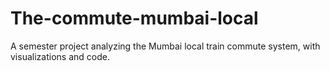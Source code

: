 # The-commute-mumbai-local
A semester project analyzing the Mumbai local train commute system, with visualizations and code.
